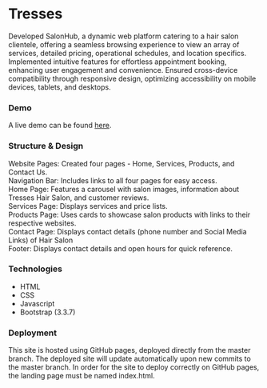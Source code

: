 # Tresses 
Developed SalonHub, a dynamic web platform catering to a hair salon clientele, offering a seamless browsing experience to view an array of services, detailed pricing, operational schedules, and location specifics. Implemented intuitive features for effortless appointment booking, enhancing user engagement and convenience. Ensured cross-device compatibility through responsive design, optimizing accessibility on mobile devices, tablets, and desktops.

### Demo

A live demo can be found [here](https://eshaalakshmids.github.io/OCTANET_NOVEMBER-Task1/).

### Structure & Design

Website Pages: Created four pages - Home, Services, Products, and Contact Us.<br>
Navigation Bar: Includes links to all four pages for easy access.<br>
Home Page: Features a carousel with salon images, information about Tresses Hair Salon, and customer reviews.<br>
Services Page: Displays services and price lists.<br>
Products Page: Uses cards to showcase salon products with links to their respective websites.<br>
Contact Page: Displays contact details (phone number and Social Media Links) of Hair Salon<br>
Footer: Displays contact details and open hours for quick reference.<br>

### Technologies

+ HTML
+ CSS
+ Javascript
+ Bootstrap (3.3.7)

### Deployment
  
This site is hosted using GitHub pages, deployed directly from the master branch. The deployed site will update automatically upon new commits to the master branch. In order for the site to deploy correctly on GitHub pages, the landing page must be named index.html.
